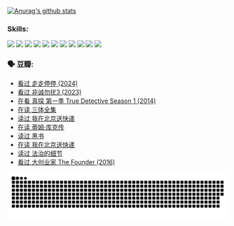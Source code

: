 
[![Anurag's github stats](https://github-readme-stats.vercel.app/api?username=w940853815)](https://github.com/anuraghazra/github-readme-stats)

### Skills:

<code><img height="32" src="https://cdn.jsdelivr.net/npm/simple-icons@v5/icons/python.svg"></code>
<code><img height="32" src="https://cdn.jsdelivr.net/npm/simple-icons@v5/icons/javascript.svg"></code>
<code><img height="32" src="https://cdn.jsdelivr.net/npm/simple-icons@v5/icons/django.svg"></code>
<code><img height="32" src="https://cdn.jsdelivr.net/npm/simple-icons@v5/icons/flask.svg"></code>
<code><img height="32" src="https://cdn.jsdelivr.net/npm/simple-icons@v5/icons/vuetify.svg"></code>
<code><img height="32" src="https://cdn.jsdelivr.net/npm/simple-icons@v5/icons/git.svg"></code>
<code><img height="32" src="https://cdn.jsdelivr.net/npm/simple-icons@v5/icons/docker.svg"></code>
<code><img height="32" src="https://cdn.jsdelivr.net/npm/simple-icons@v5/icons/postgresql.svg"></code>
<code><img height="32" src="https://cdn.jsdelivr.net/npm/simple-icons@v5/icons/elasticsearch.svg"></code>
<code><img height="32" src="https://cdn.jsdelivr.net/npm/simple-icons@v5/icons/macos.svg"></code>
<code><img height="32" src="https://cdn.jsdelivr.net/npm/simple-icons@v5/icons/linux.svg"></code>

### 🗣 豆瓣:

<!-- DOUBAN-ACTIVITIES:START -->
- [看过 走走停停‎ (2024)](https://www.douban.com/people/136069238/status/4684430230/?_i=24156956)
- [看过 非诚勿扰3‎ (2023)](https://www.douban.com/people/136069238/status/4676324100/?_i=24156956)
- [在看 真探 第一季 True Detective Season 1‎ (2014)](https://www.douban.com/people/136069238/status/4673382852/?_i=24156956)
- [在读 三体全集](https://www.douban.com/people/136069238/status/4672842521/?_i=24156956)
- [读过 我在北京送快递](https://www.douban.com/people/136069238/status/4672842036/?_i=24156956)
- [在读 蒂姆·库克传](https://www.douban.com/people/136069238/status/4663517053/?_i=24156956)
- [读过 黑书](https://www.douban.com/people/136069238/status/4663516022/?_i=24156956)
- [在读 我在北京送快递](https://www.douban.com/people/136069238/status/4658098365/?_i=24156956)
- [读过 法治的细节](https://www.douban.com/people/136069238/status/4657347558/?_i=24156956)
- [看过 大创业家 The Founder‎ (2016)](https://www.douban.com/people/136069238/status/4649667693/?_i=24156956)
<!-- DOUBAN-ACTIVITIES:END -->


![Snake animation](https://raw.githubusercontent.com/w940853815/w940853815/output/github-contribution-grid-snake.svg)

<!--
**w940853815/w940853815** is a ✨ _special_ ✨ repository because its `README.md` (this file) appears on your GitHub profile.

Here are some ideas to get you started:

- 🔭 I’m currently working on ...
- 🌱 I’m currently learning ...
- 👯 I’m looking to collaborate on ...
- 🤔 I’m looking for help with ...
- 💬 Ask me about ...
- 📫 How to reach me: ...
- 😄 Pronouns: ...
- ⚡ Fun fact: ...
-->
